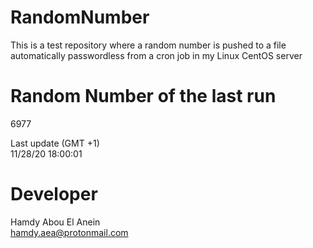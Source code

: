 # RandomNumber    
This is a test repository where a random number is pushed to a file automatically passwordless from a cron job in my Linux CentOS server    
# Random Number of the last run   
6977
      
Last update (GMT +1)    
11/28/20 18:00:01
# Developer    
Hamdy Abou El Anein   
hamdy.aea@protonmail.com
